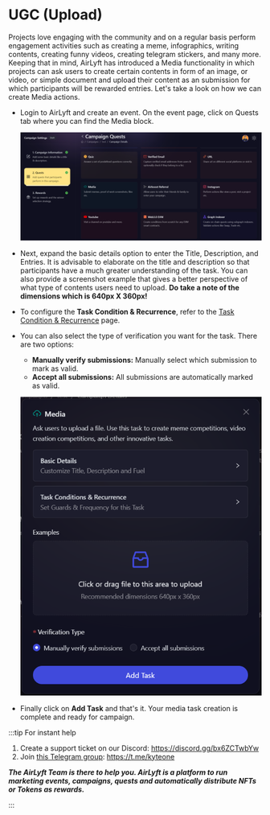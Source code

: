 # UGC (Upload)

Projects love engaging with the community and on a regular basis perform engagement activities such as creating a meme, infographics, writing contents, creating funny videos, creating telegram stickers, and many more. Keeping that in mind, AirLyft has introduced a Media functionality in which projects can ask users to create certain contents in form of an image, or video, or simple document and upload their content as an submission for which participants will be rewarded entries. Let's take a look on how we can create Media actions.

- Login to AirLyft and create an event. On the event page, click on Quests tab where you can find the Media block.

  ![Media Main](../../images/MediaMain.png)

- Next, expand the basic details option to enter the Title, Description, and Entries. It is advisable to elaborate on the title and description so that participants have a much greater understanding of the task. You can also provide a screenshot example that gives a better perspective of what type of contents users need to upload. **Do take a note of the dimensions which is 640px X 360px!**

- To configure the **Task Condition & Recurrence**, refer to the [Task Condition & Recurrence](../task-condition-and-recurrence.md) page.

- You can also select the type of verification you want for the task. There are two options:

  - **Manually verify submissions:** Manually select which submission to mark as valid.
  - **Accept all submissions:** All submissions are automatically marked as valid.

  ![Media Basics](../../images/MediaBasics.png)

- Finally click on **Add Task** and that's it. Your media task creation is complete and ready for campaign.

:::tip For instant help

1. Create a support ticket on our Discord: https://discord.gg/bx6ZCTwbYw
2. Join [this Telegram group](https://t.me/kyteone): https://t.me/kyteone

**_The AirLyft Team is there to help you. AirLyft is a platform to run marketing events, campaigns, quests and automatically distribute NFTs or Tokens as rewards._**

:::
